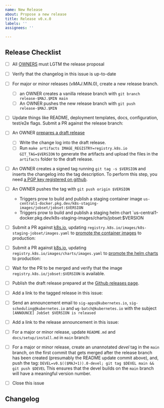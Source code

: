 ```yaml
---
name: New Release
about: Propose a new release
title: Release v0.x.0
labels: ''
assignees: ''

---
```


## Release Checklist
<!--
Please do not remove items from the checklist
-->
- [ ] All [OWNERS](https://github.com/kubernetes-sigs/jobset/blob/main/OWNERS) must LGTM the release proposal
- [ ] Verify that the changelog in this issue is up-to-date
- [ ] For major or minor releases (v$MAJ.$MIN.0), create a new release branch.
  - [ ] an OWNER creates a vanilla release branch with
        `git branch release-$MAJ.$MIN main`
  - [ ] An OWNER pushes the new release branch with
        `git push release-$MAJ.$MIN`
- [ ] Update things like README, deployment templates, docs, configuration, test/e2e flags.
      Submit a PR against the release branch: <!-- example #211 #214 under Kueue repo -->
- [ ] An OWNER [prepares a draft release](https://github.com/kubernetes-sigs/jobset/releases)
  - [ ] Write the change log into the draft release.
  - [ ] Run
      `make artifacts IMAGE_REGISTRY=registry.k8s.io GIT_TAG=$VERSION`
      to generate the artifacts and upload the files in the `artifacts` folder
      to the draft release.
- [ ] An OWNER creates a signed tag running
     `git tag -s $VERSION`
      and inserts the changelog into the tag description.
      To perform this step, you need [a PGP key registered on github](https://docs.github.com/en/authentication/managing-commit-signature-verification/checking-for-existing-gpg-keys).
- [ ] An OWNER pushes the tag with
      `git push origin $VERSION`
  - Triggers prow to build and publish a staging container image
      `us-central1-docker.pkg.dev/k8s-staging-images/jobset/jobset:$VERSION`
  - Triggers prow to build and publish a staging helm chart
      `us-central1-docker.pkg.dev/k8s-staging-images/charts/jobset:$VERSION
- [ ] Submit a PR against [k8s.io](https://github.com/kubernetes/k8s.io), 
      updating `registry.k8s.io/images/k8s-staging-jobset/images.yaml` to
      [promote the container images](https://github.com/kubernetes/k8s.io/tree/main/k8s.gcr.io#image-promoter)
      to production: <!-- example kubernetes/k8s.io#3612-->
- [ ] Submit a PR against [k8s.io](https://github.com/kubernetes/k8s.io), 
      updating `registry.k8s.io/images/charts/images.yaml` to
      [promote the helm charts](https://github.com/kubernetes/k8s.io/tree/main/k8s.gcr.io#image-promoter)
      to production: <!-- example kubernetes/k8s.io#3612-->
- [ ] Wait for the PR to be merged and verify that the image `registry.k8s.io/jobset:$VERSION` is available.
- [ ] Publish the draft release prepared at the [Github releases page](https://github.com/kubernetes-sigs/jobset/releases).
- [ ] Add a link to the tagged release in this issue: <!-- example https://github.com/kubernetes-sigs/jobset/releases/tag/v0.1.0 -->
- [ ] Send an announcement email to `sig-apps@kubernetes.io`, `sig-scheduling@kubernetes.io` and `wg-batch@kubernetes.io` with the subject `[ANNOUNCE] JobSet $VERSION is released`
- [ ] Add a link to the release announcement in this issue: <!-- example https://groups.google.com/a/kubernetes.io/g/wg-batch/c/-gZOrSnwDV4 -->
- [ ] For a major or minor release, update `README.md` and `docs/setup/install.md`
      in `main` branch: <!-- example #215 -->
- [ ] For a major or minor release, create an unannotated _devel_ tag in the
      `main` branch, on the first commit that gets merged after the release
       branch has been created (presumably the README update commit above), and, push the tag:
      `DEVEL=v0.$(($MAJ+1)).0-devel; git tag $DEVEL main && git push $DEVEL`
      This ensures that the devel builds on the `main` branch will have a meaningful version number.
- [ ] Close this issue


## Changelog
<!--
Describe changes since the last release here.
-->
